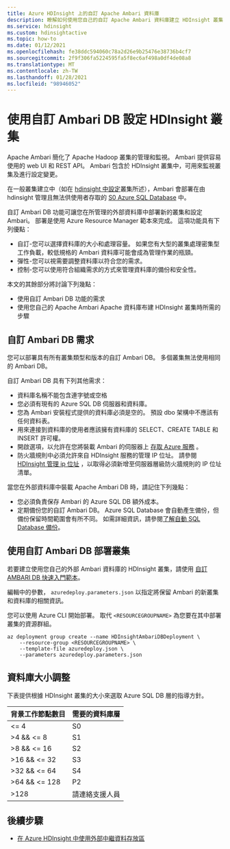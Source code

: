 ```yaml
---
title: Azure HDInsight 上的自訂 Apache Ambari 資料庫
description: 瞭解如何使用您自己的自訂 Apache Ambari 資料庫建立 HDInsight 叢集。
ms.service: hdinsight
ms.custom: hdinsightactive
ms.topic: how-to
ms.date: 01/12/2021
ms.openlocfilehash: fe38ddc594060c78a2d26e9b25476e38736b4cf7
ms.sourcegitcommit: 2f9f306fa5224595fa5f8ec6af498a0df4de08a8
ms.translationtype: MT
ms.contentlocale: zh-TW
ms.lasthandoff: 01/28/2021
ms.locfileid: "98946052"
---
```

# <a name="set-up-hdinsight-clusters-with-a-custom-ambari-db"></a>使用自訂 Ambari DB 設定 HDInsight 叢集

Apache Ambari 簡化了 Apache Hadoop 叢集的管理和監視。 Ambari 提供容易使用的 web UI 和 REST API。 Ambari 包含於 HDInsight 叢集中，可用來監視叢集及進行設定變更。

在一般叢集建立中（如在 [hdinsight 中設定](hdinsight-hadoop-provision-linux-clusters.md)叢集所述），Ambari 會部署在由 hdinsight 管理且無法供使用者存取的 [S0 Azure SQL Database](../azure-sql/database/resource-limits-dtu-single-databases.md#standard-service-tier) 中。

自訂 Ambari DB 功能可讓您在所管理的外部資料庫中部署新的叢集和設定 Ambari。 部署是使用 Azure Resource Manager 範本來完成。 這項功能具有下列優點：

- 自訂-您可以選擇資料庫的大小和處理容量。 如果您有大型的叢集處理密集型工作負載，較低規格的 Ambari 資料庫可能會成為管理作業的瓶頸。
- 彈性-您可以視需要調整資料庫以符合您的需求。
- 控制-您可以使用符合組織需求的方式來管理資料庫的備份和安全性。

本文的其餘部分將討論下列幾點：

- 使用自訂 Ambari DB 功能的需求
- 使用您自己的 Apache Ambari Apache 資料庫布建 HDInsight 叢集時所需的步驟

## <a name="custom-ambari-db-requirements"></a>自訂 Ambari DB 需求

您可以部署具有所有叢集類型和版本的自訂 Ambari DB。 多個叢集無法使用相同的 Ambari DB。

自訂 Ambari DB 具有下列其他需求：

- 資料庫名稱不能包含連字號或空格
- 您必須有現有的 Azure SQL DB 伺服器和資料庫。
- 您為 Ambari 安裝程式提供的資料庫必須是空的。 預設 dbo 架構中不應該有任何資料表。
- 用來連接到資料庫的使用者應該擁有資料庫的 SELECT、CREATE TABLE 和 INSERT 許可權。
- 開啟選項，以允許在您將裝載 Ambari 的伺服器上 [存取 Azure 服務](../azure-sql/database/vnet-service-endpoint-rule-overview.md#azure-portal-steps) 。
- 防火牆規則中必須允許來自 HDInsight 服務的管理 IP 位址。 請參閱 [HDInsight 管理 ip 位址](hdinsight-management-ip-addresses.md) ，以取得必須新增至伺服器層級防火牆規則的 IP 位址清單。

當您在外部資料庫中裝載 Apache Ambari DB 時，請記住下列幾點：

- 您必須負責保存 Ambari 的 Azure SQL DB 額外成本。
- 定期備份您的自訂 Ambari DB。 Azure SQL Database 會自動產生備份，但備份保留時間範圍會有所不同。 如需詳細資訊，請參閱[了解自動 SQL Database 備份](../azure-sql/database/automated-backups-overview.md)。

## <a name="deploy-clusters-with-a-custom-ambari-db"></a>使用自訂 Ambari DB 部署叢集

若要建立使用您自己的外部 Ambari 資料庫的 HDInsight 叢集，請使用 [自訂 AMBARI DB 快速入門範本](https://github.com/Azure/azure-quickstart-templates/tree/master/101-hdinsight-custom-ambari-db)。

編輯中的參數， `azuredeploy.parameters.json` 以指定將保留 Ambari 的新叢集和資料庫的相關資訊。

您可以使用 Azure CLI 開始部署。 取代 `<RESOURCEGROUPNAME>` 為您要在其中部署叢集的資源群組。

```azurecli
az deployment group create --name HDInsightAmbariDBDeployment \
    --resource-group <RESOURCEGROUPNAME> \
    --template-file azuredeploy.json \
    --parameters azuredeploy.parameters.json
```

## <a name="database-sizing"></a>資料庫大小調整

下表提供根據 HDInsight 叢集的大小來選取 Azure SQL DB 層的指導方針。

| 背景工作節點數目 | 需要的資料庫層 |
|---|---|
| <= 4 | S0 |
| >4 && <= 8 | S1 |
| >8 && <= 16 | S2 |
| >16 && <= 32 | S3 |
| >32 && <= 64 | S4 |
| >64 && <= 128 | P2 |
| >128 | 請連絡支援人員 |

## <a name="next-steps"></a>後續步驟

- [在 Azure HDInsight 中使用外部中繼資料存放區](hdinsight-use-external-metadata-stores.md)
